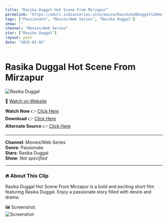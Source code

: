 ```yaml
---
title: "Rasika Duggal Hot Scene From Mirzapur"
permalink: "https://adult.indianseries.site/movie/Rasika%20Duggal%20Hot%20Scene%20From%20Mirzapur"
tags: ["Passionate", "Movies/Web Series", "Rasika Duggal"]
show: ""
channel: "Movies/Web Series"
star: ["Rasika Duggal"]
layout: post
date: "2025-01-01"
---
```


# Rasika Duggal Hot Scene From Mirzapur

![Rasika Duggal](https://shorts.desisins.com/wp-content/uploads/2024/04/Rasika-Duggal-Mirzapur-Hot-Scene-DesiSins.com_.jpg)

🔗 [Watch on Website](https://adult.indianseries.site/movie/Rasika%20Duggal%20Hot%20Scene%20From%20Mirzapur)

**Watch Now** 👉 [Click Here](https://adult.indianseries.site/movie/Rasika%20Duggal%20Hot%20Scene%20From%20Mirzapur)  
**Download** 👉 [Click Here](https://adult.indianseries.site/movie/Rasika%20Duggal%20Hot%20Scene%20From%20Mirzapur)  
**Alternate Source** 👉 [Click Here](https://adult.indianseries.site/movie/Rasika%20Duggal%20Hot%20Scene%20From%20Mirzapur)

---

**Channel**: Movies/Web Series  
**Genre**: Passionate  
**Stars**: Rasika Duggal  
**Show**: *Not specified*

---

### 🔥 About This Clip

Rasika Duggal Hot Scene From Mirzapur is a bold and exciting short film featuring Rasika Duggal. Enjoy a passionate story filled with desire and drama.
 
🖼️ Screenshot:  
![Screenshot](https://shorts.desisins.com/wp-content/uploads/2024/04/Rasika-Duggal-Mirzapur-Hot-Scene-DesiSins.com_.jpg)
